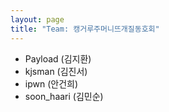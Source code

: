```yaml
---
layout: page
title: "Team: 캥거루주머니뜨개질동호회"
---
```


- Payload (김지환)
- kjsman (김진서)
- ipwn (안건희)
- soon_haari (김민순)